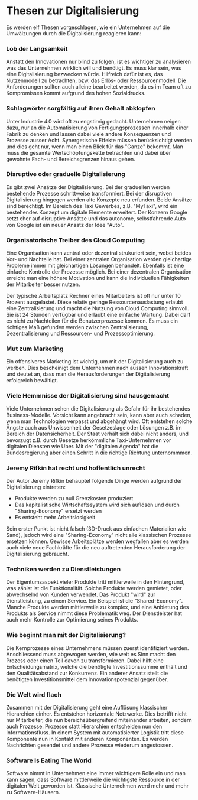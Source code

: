 # Thesen zur Digitalisierung
Es werden elf Thesen vorgeschlagen, wie ein Unternehmen auf die Umwälzungen durch die Digitalisierung reagieren kann:

### Lob der Langsamkeit
Anstatt den Innovationen nur blind zu folgen, ist es wichtiger zu analysieren was das Unternehmen wirklich will und benötigt. Es muss klar sein, was eine Digitalisierung bezwecken würde. Hilfreich dafür ist es, das Nutzenmodell zu betrachten, bzw. das Erlös- oder Ressourcenmodell. Die Anforderungen sollten auch alleine bearbeitet werden, da es im Team oft zu Kompromissen kommt aufgrund des hohen Sozialdrucks.

### Schlagwörter sorgfältig auf ihren Gehalt abklopfen
Unter Industrie 4.0 wird oft zu engstirnig gedacht. Unternehmen neigen dazu, nur an die Automatisierung von Fertigungsprozessen innerhalb einer Fabrik zu denken und lassen dabei viele andere Konsequenzen und Prozesse ausser Acht. Synergetische Effekte müssen berücksichtigt werden und dies geht nur, wenn man einen Blick für das "Ganze" bekommt. Man muss die gesamte Wertschöpfungskette betrachten und dabei über gewohnte Fach- und Bereichsgrenzen hinaus gehen.

### Disruptive oder graduelle Digitalisierung
Es gibt zwei Ansätze der Digitalisierung. Bei der graduellen werden bestehende Prozesse schrittweise transformiert. Bei der disruptiven Digitalisierung hingegen werden alte Konzepte neu erfunden. Beide Ansätze sind berechtigt. Im Bereich des Taxi Gewerbes, z.B. "MyTaxi", wird ein bestehendes Konzept um digitale Elemente erweitert. Der Konzern Google setzt eher auf disruptive Ansätze und das autonome, selbstfahrende Auto von Google ist ein neuer Ansatz der Idee "Auto".

### Organisatorische Treiber des Cloud Computing
Eine Organisation kann zentral oder dezentral strukuriert sein, wobei beides Vor- und Nachteile hat. Bei einer zentralen Organisation werden gleichartige Probleme immer mit gleichartigen Lösungen behandelt. Ebenfalls ist eine einfache Kontrolle der Prozesse möglich. Bei einer dezentralen Organisation erreicht man eine höhere Motivation und kann die individuellen Fähigkeiten der Mitarbeiter besser nutzen.

Der typische Arbeitsplatz Rechner eines Mitarbeiters ist oft nur unter 10 Prozent ausgelastet. Diese relativ geringe Ressourcenauslastung erlaubt eine Zentralisierung und macht die Nutzung von Cloud Computing sinnvoll. Sie ist 24 Stunden verfügbar und erlaubt eine einfache Wartung. Dabei darf es nicht zu Nachteilen für die Benutzerprozesse kommen. Es muss ein richtiges Maß gefunden werden zwischen Zentralisierung, Dezentralisierung und Ressourcen- und Prozessoptimierung.

### Mut zum Marketing
Ein offensiveres Marketing ist wichtig, um mit der Digitalisierung auch zu werben. Dies bescheinigt dem Unternehmen nach aussen Innovationskraft und deutet an, dass man die Herausforderungen der Digitalisierung erfolgreich bewältigt.

### Viele Hemmnisse der Digitalisierung sind hausgemacht
Viele Unternehmen sehen die Digitalisierung als Gefahr für ihr bestehendes Business-Modelle. Vorsicht kann angebracht sein, kann aber auch schaden, wenn man Technologien verpasst und abgehängt wird. Oft entstehen solche Ängste auch aus Unwissenheit der Gesetzeslage oder Lösungen z.B. im Bereich der Datensicherheit. Der Staat verhält sich dabei nicht anders, und bevorzugt z.B. durch Gesetze herkömmliche Taxi-Unternehmen vor digitalen Diensten wie Uber. Mit der "digitalen Agenda" hat die Bundesregierung aber einen Schritt in die richtige Richtung unternommmen.

### Jeremy Rifkin hat recht und hoffentlich unrecht
Der Autor Jeremy Rifkin behauptet folgende Dinge werden aufgrund der Digitalisierung eintreten:

* Produkte werden zu null Grenzkosten produziert
* Das kapitalistische Wirtschaftssystem wird sich auflösen und durch "Sharing-Economy" ersetzt werden
* Es entsteht mehr Arbeitslosigkeit

Sein erster Punkt ist nicht falsch (3D-Druck aus einfachen Materialien wie Sand), jedoch wird eine "Sharing-Economy" nicht alle klassischen Prozesse ersetzen können. Gewisse Arbeitsplätze werden wegfallen aber es werden auch viele neue Fachkräfte für die neu auftretenden Herausforderung der Digitalisierung gebraucht.

### Techniken werden zu Dienstleistungen
Der Eigentumsaspekt vieler Produkte tritt mittlerweile in den Hintergrund, was zählst ist die Funktionalität. Solche Produkte werden gemietet, oder abwechselnd von Kunden verwendet. Das Produkt "wird" zur Dienstleistung, zu einem Service. Ein Beispiel ist die "Shared-Economy". Manche Produkte werden mittlerweile zu komplex, und eine Anbietung des Produkts als Service nimmt diese Problematik weg. Der Dienstleister hat auch mehr Kontrolle zur Optimierung seines Produkts.

### Wie beginnt man mit der Digitalisierung?
Die Kernprozesse eines Unternehmens müssen zuerst identifiziert werden. Anschliessend muss abgewogen werden, wie weit es Sinn macht den Prozess oder einen Teil davon zu transformieren. Dabei hilft eine Entscheidungsmatrix, welche die benötigte Investitionssumme enthält und den Qualitätsabstand zur Konkurrenz. Ein anderer Ansatz stellt die benötigten Investitionsmittel dem Innovationspotenzial gegenüber.

### Die Welt wird flach
Zusammen mit der Digitalisierung geht eine Auflösung klassischer Hierarchien einher. Es entstehen horizontale Netzwerke. Dies betrifft nicht nur Mitarbeiter, die nun bereichsübergreifend miteinander arbeiten, sondern auch Prozesse. Prozesse statt Hierarchien entscheiden nun den Informationsfluss. In einem System mit automatisierter Logistik tritt diese Komponente nun in Kontakt mit anderen Komponenten. Es werden Nachrichten gesendet und andere Prozesse wiederum angestossen.

### Software Is Eating The World
Software nimmt in Unternehmen eine immer wichtigere Rolle ein und man kann sagen, dass Software mittlerweile die wichtigste Ressource in der digitalen Welt geworden ist. Klassische Unternehmen werd mehr und mehr zu Software-Häusern.